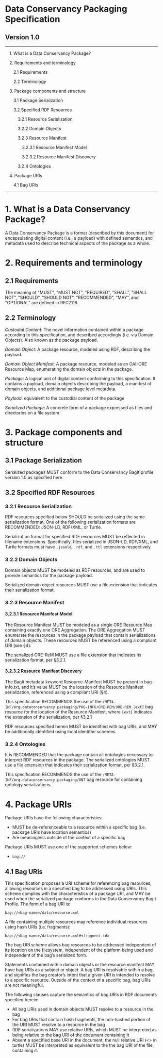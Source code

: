 # Data Conservancy Packaging Specification

## Version 1.0

* * *

&ensp;&ensp;1. What is a Data Conservancy Package?

&ensp;&ensp;2. Requirements and terminology

&ensp;&ensp;&ensp;&ensp;2.1 Requirements

&ensp;&ensp;&ensp;&ensp;2.2 Terminology

&ensp;&ensp;3. Package components and structure

&ensp;&ensp;&ensp;&ensp;3.1 Package Serialization

&ensp;&ensp;&ensp;&ensp;3.2 Specified RDF Resources

&ensp;&ensp;&ensp;&ensp;&ensp;&ensp;3.2.1 Resource Serialization

&ensp;&ensp;&ensp;&ensp;&ensp;&ensp;3.2.2 Domain Objects

&ensp;&ensp;&ensp;&ensp;&ensp;&ensp;3.2.3 Resource Manifest

&ensp;&ensp;&ensp;&ensp;&ensp;&ensp;&ensp;&ensp;3.2.3.1 Resource Manifest Model

&ensp;&ensp;&ensp;&ensp;&ensp;&ensp;&ensp;&ensp;3.2.3.2 Resource Manifest Discovery

&ensp;&ensp;&ensp;&ensp;&ensp;&ensp;3.2.4 Ontologies

&ensp;&ensp;4. Package URIs

&ensp;&ensp;&ensp;&ensp;4.1 Bag URIs

* * *

# 1. What is a Data Conservancy Package?
A Data Conservancy Package is a format (described by this document) for encapsulating digital content (i.e., a payload) with defined semantics, and metadata used to describe technical aspects of the package as a whole.  

# 2. Requirements and terminology

## 2.1 Requirements
The meaning of  "MUST", "MUST NOT", "REQUIRED", "SHALL", "SHALL NOT", "SHOULD", "SHOULD NOT", "RECOMMENDED", "MAY", and "OPTIONAL" are defined in RFC2119.

## 2.2 Terminology

*Custodial Content*: The novel information contained within a package according to this specification, and described accordingly (i.e. via Domain Objects).  Also known as the package payload.

*Domain Object*: A package resource, modeled using RDF, describing the payload.

*Domain Object Manifest*: A package resource, modeled as an OAI-ORE Resource Map, enumerating the domain objects in the package.

*Package*: A logical unit of digital content conforming to this specification.   It contains a payload, domain objects describing the payload, a manifest of domain objects, and additional package level metadata. 

*Payload*: equivalent to the custodial content of the package

*Serialized Package*: A concrete form of a package expressed as files and directories on a file system.

# 3. Package components and structure

## 3.1 Package Serialization
Serialized packages MUST conform to the Data Conservancy BagIt profile version 1.0 as specified here.

## 3.2 Specified RDF Resources

### 3.2.1 Resource Serialization

RDF resources specified below SHOULD be serialized using the same serialization format. One of the following serialization formats are RECOMMENDED: JSON-LD, RDF/XML, or Turtle. 

Serialization format for specified RDF resources MUST be reflected in filename extensions. Specifically, files serialized in JSON-LD, RDF/XML, and Turtle formats must have `.jsonld`, `.rdf`, and `.ttl` extensions respectively.

### 3.2.2 Domain Objects
Domain objects MUST be modeled as RDF resources, and are used to provide semantics for the package payload.  

Serialized domain object resources MUST use a file extension that indicates their serialization format.

### 3.2.3 Resource Manifest

#### 3.2.3.1 Resource Manifest Model
The Resource Manifest MUST be modeled as a single ORE Resource Map containing exactly one ORE Aggregation. The ORE Aggregation MUST enumerate the resources in the package payload that contain serializations of domain objects.  These resources MUST be referenced using a compliant URI (see §4).

The serialized ORE-ReM MUST use a file extension that indicates its serialization format, per §3.2.1.  

#### 3.2.3.2 Resource Manifest Discovery
The BagIt metadata keyword Resource-Manifest MUST be present in bag-info.txt, and it’s value MUST be the location of the Resource Manifest serialization, referenced using a compliant URI (§4).

This specification RECOMMENDS the use of the `/META-INF/org.dataconservancy.packaging/PKG-INFO/ORE-REM/ORE-REM.[ext]` bag resource for the location of the Resource Manifest, where `[ext]` indicates the extension of the serialization, per §3.2.1

RDF resources specified herein MUST be identified with bag URIs, and MAY be additionally identified using local identifier schemes.

### 3.2.4 Ontologies 
It is RECOMMENDED that the package contain all ontologies necessary to interpret RDF resources in the package.  The serialized ontologies MUST use a file extension that indicates their serialization format, per §3.2.1.

This specification RECOMMENDS the use of the `/META-INF/org.dataconservancy.packaging/ONT` bag resource for containing ontology serializations.

# 4. Package URIs
Package URIs have the following characteristics:

* MUST be de-referenceable to a resource within a specific bag (i.e. package URIs have location semantics)
* Are meaningless outside of the context of a specific bag

Package URIs MUST use one of the supported schemes below:

* `bag://`

## 4.1 Bag URIs
This specification proposes a URI scheme for referencing bag resources, allowing resources in a specified bag to be addressed using URIs.  This scheme complies with the characteristics of a package URI, and MAY be used when the serialized package conforms to the Data Conservancy BagIt Profile.  The form of a bag URI is:

    bag://<bag-name>/data/resource.xml

A file containing multiple resources may reference individual resources using hash URIs (i.e. fragments):

    bag://<bag-name>/data/resource.xml#<fragment-id>

The bag URI scheme allows bag resources to be addressed independent of its location on the filesystem, independent of the platform being used and independent of the bag’s serialized form.     

Statements contained within domain objects or the resource manifest MAY have bag URIs as a subject or object.  A bag URI is resolvable within a bag, and signifies the bag creator’s intent that a given URI is intended to resolve to a specific resource.   Outside of the context of a specific bag, bag URIs are not meaningful.  

The following clauses capture the semantics of bag URIs in RDF documents specified herein:

* All bag URIs used in domain objects MUST resolve to a resource in the bag
* For bag URIs that contain hash fragments, the non-hashed portion of the URI MUST resolve to a resource in the bag
* RDF serializations MAY use relative URIs, which MUST be interpreted as being relative to the bag URI of the document containing it
* Absent a specified base URI in the document, the null relative URI (<> in turtle) MUST be interpreted as equivalent to the the bag URI of the file containing it.
